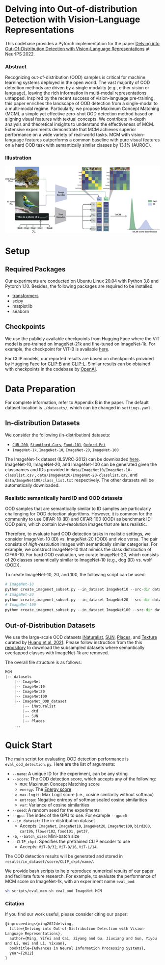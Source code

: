 # Delving into Out-of-distribution Detection with Vision-Language Representations

This codebase provides a Pytorch implementation for the paper [Delving into Out-Of-Distribution Detection with Vision-Language Representations](https://openreview.net/forum?id=KnCS9390Va) at NeurIPS 2022.

### Abstract

Recognizing out-of-distribution (OOD) samples is critical for machine learning systems deployed in the open world. The vast majority of OOD detection methods are driven by a single modality (e.g., either vision or language), leaving the rich information in multi-modal representations untapped. Inspired by the recent success of vision-language pre-training, this paper enriches the landscape of OOD detection from a single-modal to a multi-modal regime. Particularly, we propose Maximum Concept Matching (MCM), a simple yet effective zero-shot OOD detection method based on aligning visual features with textual concepts. We contribute in-depth analysis and theoretical insights to understand the effectiveness of MCM. Extensive experiments demonstrate that MCM achieves superior performance on a wide variety of real-world tasks. MCM with vision-language features outperforms a common baseline with pure visual features on a hard OOD task with semantically similar classes by 13.1% (AUROC). 

### Illustration

![Arch_figure](readme_figs/Arch_figure.png)



# Setup

## Required Packages

Our experiments are conducted on Ubuntu Linux 20.04 with Python 3.8 and Pytorch 1.10. Besides, the following packages are required to be installed:

- [transformers](https://huggingface.co/docs/transformers/installation)
- scipy
- matplotlib
- seaborn 

## Checkpoints

We use the publicly available checkpoints from Hugging Face where the ViT model is pre-trained on ImageNet-21k and fine-tuned on ImageNet-1k. For example, the checkpoint for ViT-B is available [here](https://huggingface.co/google/vit-base-patch16-224). 

For CLIP models, our reported results are based on checkpoints provided by Hugging Face for [CLIP-B](https://huggingface.co/openai/clip-vit-base-patch16) and [CLIP-L](https://huggingface.co/openai/clip-vit-large-patch14). Similar results can be obtained with checkpoints in the codebase by [OpenAI](https://github.com/openai/CLIP). 



# Data Preparation

For complete information, refer to Appendix B in the paper. The default dataset location is `./datasets/`, which can be changed in `settings.yaml`.

## In-distribution Datasets

We consider the following (in-distribution) datasets:

- [`CUB-200`](http://www.vision.caltech.edu/datasets/cub_200_2011/), [`Standford-Cars`](http://ai.stanford.edu/~jkrause/cars/car_dataset.html), [`Food-101`](https://data.vision.ee.ethz.ch/cvl/datasets_extra/food-101/), [`Oxford-Pet`](https://www.robots.ox.ac.uk/~vgg/data/pets/)
- `ImageNet-1k`, `ImageNet-10`, `ImageNet-20`, `ImageNet-100`

The ImageNet-1k dataset (ILSVRC-2012) can be downloaded [here](https://image-net.org/challenges/LSVRC/2012/index.php#). ImageNet-10, ImageNet-20, and ImageNet-100 can be generated given the classnames and IDs provided in `data/ImageNet10/ImageNet-10-classlist.csv` , `data/ImageNet20/ImageNet-20-classlist.csv`, and `data/ImageNet100/class_list.txt` respectively. The other datasets will be automatically downloaded.



### Realistic semantically hard ID and OOD datasets 

OOD samples that are semantically similar to ID samples are particularly challenging for OOD detection algorithms. However, it is common for the community to use CIFAR-10 (ID) and CIFAR-100 (OOD) as benchmark ID-OOD pairs, which contain low-resolution images that are less realistic.  

Therefore, to evaluate hard OOD detection tasks in realistic settings, we consider ImageNet-10 (ID) vs. ImageNet-20 (OOD) and vice versa. The pair consists of *high-resolution* images with semantically similar categories.  For example, we construct ImageNet-10 that mimics the class distribution of CIFAR-10. For hard OOD evaluation, we curate ImageNet-20, which consists of 20 classes semantically similar to ImageNet-10 (e.g., dog (ID) vs. wolf (OOD)).

To create ImageNet-10, 20, and 100, the following script can be used:

```python
# ImageNet-10 
python create_imagenet_subset.py --in_dataset ImageNet10 --src-dir datasets/ImageNet --dst-dir datasets
# ImageNet-20
python create_imagenet_subset.py --in_dataset ImageNet20 --src-dir datasets/ImageNet --dst-dir datasets
# ImageNet-100
python create_imagenet_subset.py --in_dataset ImageNet100 --src-dir datasets/ImageNet --dst-dir datasets
```





## Out-of-Distribution Datasets

We use the large-scale OOD datasets [iNaturalist](https://arxiv.org/abs/1707.06642), [SUN](https://vision.princeton.edu/projects/2010/SUN/), [Places](https://arxiv.org/abs/1610.02055), and [Texture](https://arxiv.org/abs/1311.3618) curated by [Huang et al. 2021](https://arxiv.org/abs/2105.01879). Please follow instruction from the this [repository](https://github.com/deeplearning-wisc/large_scale_ood#out-of-distribution-dataset) to download the subsampled datasets where semantically overlapped classes with ImageNet-1k are removed.

The overall file structure is as follows:

```
MCM
|-- datasets
    |-- ImageNet
    |-- ImageNet10
    |-- ImageNet20
    |-- ImageNet100
    |-- ImageNet_OOD_dataset
        |-- iNaturalist
        |-- dtd
        |-- SUN
        |-- Places
    ...
```

# Quick Start

The main script for evaluating OOD detection performance is `eval_ood_detection.py`. Here are the list of arguments:

- `--name`: A unique ID for the experiment, can be any string
- `--score`: The OOD detection score, which accepts any of the following:
  - `MCM`: Maximum Concept Matching score
  - `energy`: The [Energy score](https://proceedings.neurips.cc/paper/2020/hash/f5496252609c43eb8a3d147ab9b9c006-Abstract.html)
  - `max-logit`: Max Logit score (i.e., cosine similarity without softmax)
  - `entropy`: Negative entropy of softmax scaled cosine similarities
  - `var`: Variance of cosine similarities
- `--seed`: A random seed for the experiments
- `--gpu`: The index of the GPU to use. For example `--gpu=0`
- `--in_dataset`: The in-distribution dataset
  - Accepts:  `ImageNet`, `ImageNet10`, `ImageNet20`, `ImageNet100`, `bird200`, `car196`, `flower102`, `food101` , `pet37`,
- `-b`, `--batch_size`: Mini-batch size
- `--CLIP_ckpt`: Specifies the pretrained CLIP encoder to use
  - Accepts: `ViT-B/32`, `ViT-B/16`, `ViT-L/14`.

The OOD detection results will be generated and stored in  `results/in_dataset/score/CLIP_ckpt/name/`. 

We provide bash scripts to help reproduce numerical results of our paper and facilitate future research.  For example, to evaluate the performance of MCM score on ImageNet-1k, with an experiment name `eval_ood`: 

```sh
sh scripts/eval_mcm.sh eval_ood ImageNet MCM
```



### Citation

If you find our work useful, please consider citing our paper:

```
@inproceedings{ming2022delving,
  title={Delving into Out-of-Distribution Detection with Vision-Language Representations},
  author={Ming, Yifei and Cai, Ziyang and Gu, Jiuxiang and Sun, Yiyou and Li, Wei and Li, Yixuan},
  booktitle={Advances in Neural Information Processing Systems},
  year={2022}
}
```
